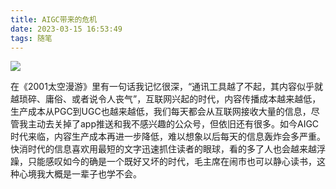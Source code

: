 ```yaml
---
title: AIGC带来的危机
date: 2023-03-15 16:53:49
tags: 随笔
---
```


![](https://hxy-blog.oss-cn-beijing.aliyuncs.com/images/20230315170838.png)



在《2001太空漫游》里有一句话我记忆很深，“通讯工具越了不起，其内容似乎就越琐碎、庸俗、或者说令人丧气”，互联网兴起的时代，内容传播成本越来越低，生产成本从PGC到UGC也越来越低，我们每天都会从互联网接收大量的信息，尽管我主动去关掉了app推送和我不感兴趣的公众号，但依旧还有很多。如今AIGC时代来临，内容生产成本再进一步降低，难以想象以后每天的信息轰炸会多严重。快消时代的信息喜欢用最短的文字迅速抓住读者的眼球，看的多了人也会越来越浮躁，只能感叹如今的确是一个既好又坏的时代，毛主席在闹市也可以静心读书，这种心境我大概是一辈子也学不会。


